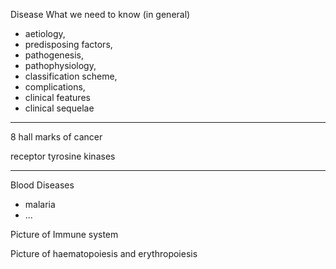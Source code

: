 

Disease
What we need to know (in general)
- aetiology, 
- predisposing factors, 
- pathogenesis, 
- pathophysiology, 
- classification scheme, 
- complications, 
- clinical features 
- clinical sequelae

---
8 hall marks of cancer



receptor tyrosine kinases


---
Blood Diseases
- malaria
- ...

Picture of Immune system

Picture of haematopoiesis and erythropoiesis

